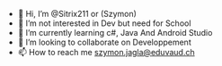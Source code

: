 - 👋 Hi, I’m @Sitrix211 or (Szymon)
- 👀 I’m not interested in Dev but need for School
- 🌱 I’m currently learning c#, Java And Android Studio
- 💞️ I’m looking to collaborate on Developpement
- 📫 How to reach me szymon.jagla@eduvaud.ch
